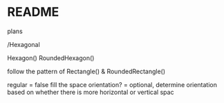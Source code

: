 #  README

plans


/Hexagonal

Hexagon()
RoundedHexagon()

follow the pattern of Rectangle() & RoundedRectangle()

regular = false
fill the space
orientation? = optional, determine orientation based on whether there is more horizontal or vertical spac

